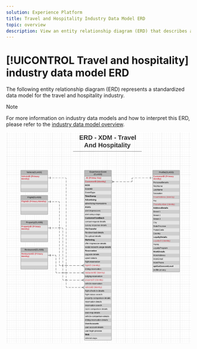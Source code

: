 ```yaml
---
solution: Experience Platform
title: Travel and Hospitality Industry Data Model ERD
topic: overview
description: View an entity relationship diagram (ERD) that describes a standardized data model for the travel and hospitality industry, compatible with Experience Data Model (XDM) for use in Adobe Experience Platform.
---
```


# [!UICONTROL Travel and hospitality] industry data model ERD

The following entity relationship diagram (ERD) represents a standardized data model for the travel and hospitality industry.

>[!NOTE]
>
>For more information on industry data models and how to interpret this ERD, please refer to the [industry data model overview](./overview.md).

![](../../images/industries/travel-hospitality.png)